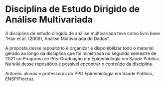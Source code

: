 # Disciplina de Estudo Dirigido de Análise Multivariada 
A disciplina de estudo dirigido de análise multivariada teve como livro base "Hair et al. (2009), Análise Multivariada de Dados".  

A proposta desse repositório é organizar e disponibilizar todo o material gerado ao longo da disciplina que foi ministrada no segundo semestre de 2021 no Programa de Pós-Graduação em Epidemiologia em Saúde Pública.   
Na wiki desse repositório é possível encontrar o conteúdo da disciplina.  

Autores: alunos e professoras do PPG Epidemiologia em Saúde Pública, ENSP/Fiocruz. 
